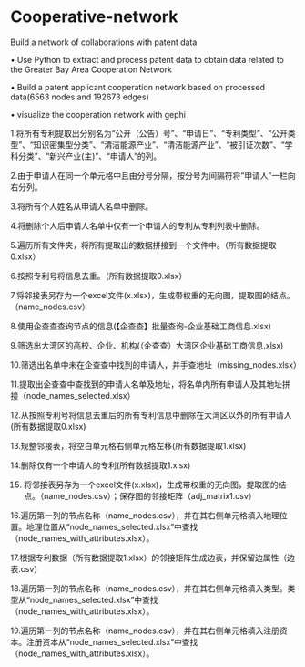 # Cooperative-network
Build a network of collaborations with patent data

• Use Python to extract and process patent data to obtain data related to the Greater Bay Area Cooperation Network

• Build a patent applicant cooperation network based on processed data(6563 nodes and 192673 edges)

• visualize the cooperation network with gephi

1.将所有专利提取出分别名为“公开（公告）号”、“申请日”、“专利类型”、“公开类型”、“知识密集型分类”、“清洁能源产业”、“清洁能源产业”、“被引证次数”、“学科分类”、“新兴产业(主)”、“申请人”的列。

2.由于申请人在同一个单元格中且由分号分隔，按分号为间隔符将“申请人”一栏向右分列。

3.将所有个人姓名从申请人名单中删除。

4.将删除个人后申请人名单中仅有一个申请人的专利从专利列表中删除。

5.遍历所有文件夹，将所有提取出的数据拼接到一个文件中。（所有数据提取0.xlsx）

6.按照专利号将信息去重。（所有数据提取0.xlsx）

7.将邻接表另存为一个excel文件(x.xlsx)，生成带权重的无向图，提取图的结点。（name_nodes.csv）

8.使用企查查查询节点的信息(【企查查】批量查询-企业基础工商信息.xlsx)

9.筛选出大湾区的高校、企业、机构(（企查查）大湾区企业基础工商信息.xlsx)

10.筛选出名单中未在企查查中找到的申请人，并手查地址（missing_nodes.xlsx）

11.提取出企查查中查找到的申请人名单及地址，将名单内所有申请人及其地址拼接（node_names_selected.xlsx）

12.从按照专利号将信息去重后的所有专利信息中删除在大湾区以外的所有申请人(所有数据提取0.xlsx)

13.规整邻接表，将空白单元格右侧单元格左移(所有数据提取1.xlsx)

14.删除仅有一个申请人的专利(所有数据提取1.xlsx)

15. 将邻接表另存为一个excel文件(x.xlsx)，生成带权重的无向图，提取图的结点。（name_nodes.csv）；保存图的邻接矩阵（adj_matrix1.csv）
    
16.遍历第一列的节点名称（name_nodes.csv），并在其右侧单元格填入地理位置。地理位置从“node_names_selected.xlsx”中查找（node_names_with_attributes.xlsx）。

17.根据专利数据（所有数据提取1.xlsx）的邻接矩阵生成边表，并保留边属性（边表.csv）

18.遍历第一列的节点名称（name_nodes.csv），并在其右侧单元格填入类型。类型从“node_names_selected.xlsx”中查找（node_names_with_attributes.xlsx）。

19.遍历第一列的节点名称（name_nodes.csv），并在其右侧单元格填入注册资本。注册资本从“node_names_selected.xlsx”中查找（node_names_with_attributes.xlsx）。
